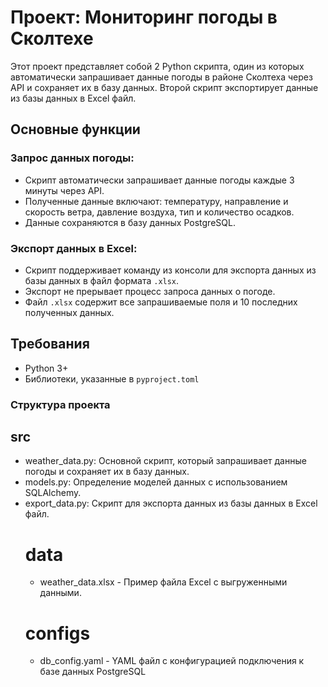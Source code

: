 # Проект: Мониторинг погоды в Сколтехе

Этот проект представляет собой 2 Python скрипта, один из которых автоматически запрашивает данные погоды в районе Сколтеха через API и сохраняет их в базу данных. Второй скрипт экспортирует данные из базы данных в Excel файл.

## Основные функции

### Запрос данных погоды:
- Скрипт автоматически запрашивает данные погоды каждые 3 минуты через API.
- Полученные данные включают: температуру, направление и скорость ветра, давление воздуха, тип и количество осадков.
- Данные сохраняются в базу данных PostgreSQL.

### Экспорт данных в Excel:
- Скрипт поддерживает команду из консоли для экспорта данных из базы данных в файл формата `.xlsx`.
- Экспорт не прерывает процесс запроса данных о погоде.
- Файл `.xlsx` содержит все запрашиваемые поля и 10 последних полученных данных.

## Требования
- Python 3+
- Библиотеки, указанные в `pyproject.toml`

### Структура проекта
## src
 - weather_data.py: Основной скрипт, который запрашивает данные погоды и сохраняет их в базу данных.
 - models.py: Определение моделей данных с использованием SQLAlchemy.
 - export_data.py: Скрипт для экспорта данных из базы данных в Excel файл.
   # data
   - weather_data.xlsx - Пример файла Excel с выгруженными данными.
   # configs
   - db_config.yaml - YAML файл с конфигурацией подключения к базе данных PostgreSQL

